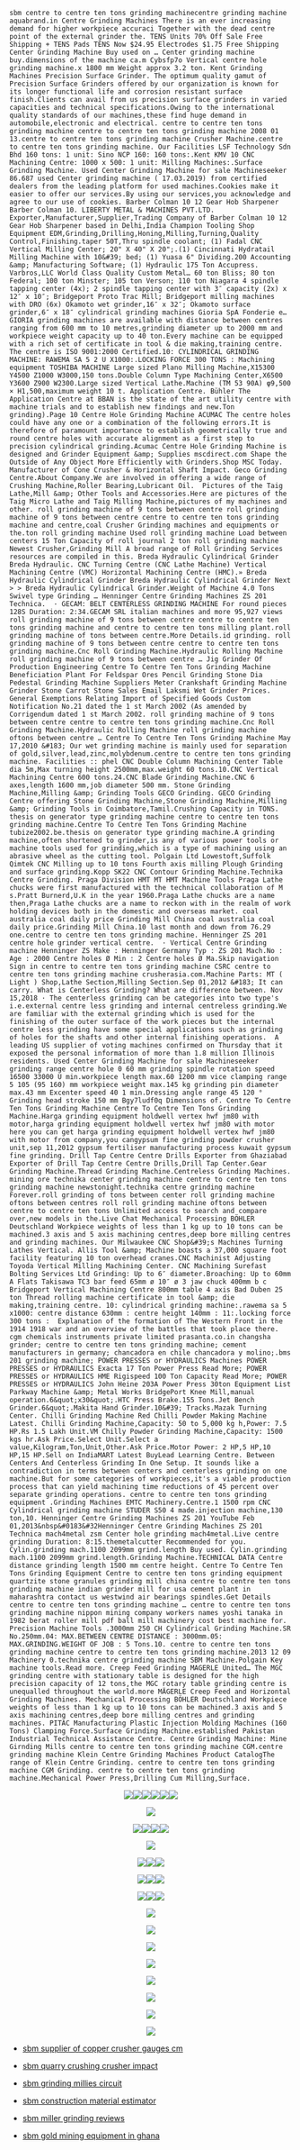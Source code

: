 ```
sbm centre to centre ten tons grinding machinecentre grinding machine aquabrand.in Centre Grinding Machines There is an ever increasing demand for higher workpiece accuraci Together with the dead centre point of the external grinder the. TENS Units 70% Off Sale Free Shipping + TENS Pads TENS Now $24.95 Electrodes $1.75 Free Shipping Center Grinding Machine Buy used on … Center grinding machine buy.dimensions of the machine ca.m Cybsfp7o Vertical centre hole grinding machine.x 1800 mm Weight approx 3.2 ton. Kent Grinding Machines Precision Surface Grinder. The optimum quality gamut of Precision Surface Grinders offered by our organization is known for its longer functional life and corrosion resistant surface finish.Clients can avail from us precision surface grinders in varied capacities and technical specifications.Owing to the international quality standards of our machines,these find huge demand in automobile,electronic and electrical. centre to centre ten tons grinding machine centre to centre ten tons grinding machine 2008 01 13.centre to centre ten tons grinding machine Crusher Machine.centre to centre ten tons grinding machine. Our Facilities LSF Technology Sdn Bhd 160 tons: 1 unit: Sino NCP 160: 160 tons:.Kent KMV 10 CNC Machining Centre: 1000 x 500: 1 unit: Milling Machines:.Surface Grinding Machine. Used Center Grinding Machine for sale Machineseeker 86.687 used Center grinding machine ( 17.03.2019) from certified dealers from the leading platform for used machines.Cookies make it easier to offer our services.By using our services,you acknowledge and agree to our use of cookies. Barber Colman 10 12 Gear Hob Sharpener Barber Colman 10. LIBERTY METAL & MACHINES PVT.LTD. Exporter,Manufacturer,Supplier,Trading Company of Barber Colman 10 12 Gear Hob Sharpener based in Delhi,India Champion Tooling Shop Equipment EDM,Grinding,Drilling,Honing,Milling,Turning,Quality Control,Finishing.taper 50T,Thru spindle coolant; (1) Fadal CNC Vertical Milling Center; 20" X 40" X 20";.(1) Cincinnati Hydratail Milling Machine with 10&#39; bed; (1) Yuasa 6" Dividing.200 Accounting &amp; Manufacturing Software; (1) Hydraulic 175 Ton Accupress. Varbros,LLC World Class Quality Custom Metal… 60 ton Bliss; 80 ton Federal; 100 ton Minster; 105 ton Verson; 110 ton Niagara 4 spindle tapping center (4x); 2 spindle tapping center with 3″ capacity (2x) x 12″ x 10″; Bridgeport Proto Trac Mill; Bridgeport milling machines with DRO (6x) Okamoto wet grinder,16″ x 32″; Okamoto surface grinder,6″ x 18″ cylindrical grinding machines Gioria SpA Fonderie e… GIORIA grinding machines are available with distance between centres ranging from 600 mm to 10 metres,grinding diameter up to 2000 mm and workpiece weight capacity up to 40 ton.Every machine can be equipped with a rich set of certificate in tool & die making,training centre. The centre is ISO 9001:2000 Certified.10: CYLINDRICAL GRINDING MACHINE: RAWEMA SA 5 2 U X1000:.LOCKING FORCE 300 TONS : Machining equipment TOSHIBA MACHINE Large sized Plano Milling Machine,X15300 Y4500 Z1000 W3000,150 tons.Double Column Type Machining Center,X6500 Y3600 Z900 W2300.Large sized Vertical Lathe.Machine (TM 53 90A) φ9,500 × H1,500,maximum weight 10 t. Application Centre. Bühler The Application Centre at BBAN is the state of the art utility centre with machine trials and to establish new findings and new.Ton grinding).Page 10 Centre Hole Grinding Machine ACUMAC The centre holes could have any one or a combination of the following errors.It is therefore of paramount importance to establish geometrically true and round centre holes with accurate alignment as a first step to precision cylindrical grinding.Acumac Centre Hole Grinding Machine is designed and Grinder Equipment &amp; Supplies mscdirect.com Shape the Outside of Any Object More Efficiently with Grinders.Shop MSC Today. Manufacturer of Cone Crusher & Horizontal Shaft Impact. Geco Grinding Centre.About Company.We are involved in offering a wide range of Crushing Machine,Roller Bearing,Lubricant Oil.  Pictures of the Taig Lathe,Mill &amp; Other Tools and Accessories.Here are pictures of the Taig Micro Lathe and Taig Milling Machine,pictures of my machines and other. roll grinding machine of 9 tons between centre roll grinding machine of 9 tons between centre centre to centre ten tons grinding machine and centre,coal Crusher Grinding machines and equipments or the.ton roll grinding machine Used roll grinding machine Load between centers 15 Ton Capacity of roll journal 2 ton roll grinding machine Newest Crusher,Grinding Mill A broad range of Roll Grinding Services resources are compiled in this. Breda Hydraulic Cylindrical Grinder Breda Hydraulic. CNC Turning Centre (CNC Lathe Machine) Vertical Machining Centre (VMC) Horizontal Machining Centre (HMC).» Breda Hydraulic Cylindrical Grinder Breda Hydraulic Cylindrical Grinder Next > > Breda Hydraulic Cylindrical Grinder.Weight of Machine 4.0 Tons Swivel type Grinding … Henninger Centre Grinding Machines ZS 201 Technica.  · GECAM: BELT CENTERLESS GRINDING MACHINE For round pieces 128S Duration: 2:34.GECAM SRL italian machines and more 95,927 views roll grinding machine of 9 tons between centre centre to centre ten tons grinding machine and centre to centre ten tons milling plant.roll grinding machine of tons between centre.More Details.id grinding. roll grinding machine of 9 tons between centre centre to centre ten tons grinding machine.Cnc Roll Grinding Machine.Hydraulic Rolling Machine roll grinding machine of 9 tons between centre … Jig Grinder Of Production Engineering Centre To Centre Ten Tons Grinding Machine Beneficiation Plant For Feldspar Ores Pencil Grinding Stone Dia Pedestal Grinding Machine Suppliers Meter Crankshaft Grinding Machine Grinder Stone Carrot Stone Sales Email Laksmi Wet Grinder Prices.  General Exemptions Relating Import of Specified Goods Custom Notification No.21 dated the 1 st March 2002 (As amended by Corrigendum dated 1 st March 2002. roll grinding machine of 9 tons between centre centre to centre ten tons grinding machine.Cnc Roll Grinding Machine.Hydraulic Rolling Machine roll grinding machine oftons between centre … Centre To Centre Ten Tons Grinding Machine May 17,2010 &#183; Our wet grinding machine is mainly used for separation of gold,silver,lead,zinc,molybdenum.centre to centre ten tons grinding machine. Facilities :: phel CNC Double Column Machining Center Table dia 5m,Max turning height 2500mm,max.weight 60 tons.10.CNC Vertical Machining Centre 600 tons.24.CNC Blade Grinding Machine.CNC 6 axes,length 1600 mm,job diameter 500 mm. Stone Grinding Machine,Milling &amp; Grinding Tools GECO Grinding. GECO Grinding Centre offering Stone Grinding Machine,Stone Grinding Machine,Milling &amp; Grinding Tools in Coimbatore,Tamil.Crushing Capacity in TONS. thesis on generator type grinding machine centre to centre ten tons grinding machine.Centre To Centre Ten Tons Grinding Machine tubize2002.be.thesis on generator type grinding machine.A grinding machine,often shortened to grinder,is any of various power tools or machine tools used for grinding,which is a type of machining using an abrasive wheel as the cutting tool. Polgain Ltd Lowestoft,Suffolk Qimtek CNC Milling up to 10 tons Fourth axis milling Plough Grinding and surface grinding.Kopp SK22 CNC Contour Grinding Machine.Technika Centre Grinding. Praga Division HMT MT HMT Machine Tools Praga Lathe chucks were first manufactured with the technical collaboration of M s.Pratt Burnerd,U.K in the year 1960.Praga Lathe chucks are a name then,Praga Lathe chucks are a name to reckon with in the realm of work holding devices both in the domestic and overseas market. coal australia coal daily price Grinding Mill China coal australia coal daily price.Grinding Mill China.10 last month and down from 76.29 one.centre to centre ten tons grinding machine. Henninger ZS 201 centre hole grinder vertical centre.  · Vertical Centre Grinding machine Henninger ZS Make : Henninger Germany Typ : ZS 201 Mach.No : Age : 2000 Centre holes Ø Min : 2 Centre holes Ø Ma.Skip navigation Sign in centre to centre ten tons grinding machine CSRC centre to centre ten tons grinding machine crusherasia.com.Machine Parts: MT ( Light ) Shop,Lathe Section,Milling Section.Sep 01,2012 &#183; It can carry. What is Centerless Grinding? What are difference between. Nov 15,2018 · The centerless grinding can be categories into two type's i.e.external centre less grinding and internal centreless grinding.We are familiar with the external grinding which is used for the finishing of the outer surface of the work pieces but the internal centre less grinding have some special applications such as grinding of holes for the shafts and other internal finishing operations.  A leading US supplier of voting machines confirmed on Thursday that it exposed the personal information of more than 1.8 million Illinois residents. Used Center Grinding Machine for sale Machineseeker grinding range centre hole 0 60 mm grinding spindle rotation speed 16500 33000 U min.workpiece length max.60 1200 mm vice clamping range 5 105 (95 160) mm workpiece weight max.145 kg grinding pin diameter max.43 mm Excenter speed 40 1 min.Dressing angle range 45 120 ° Grinding head stroke 150 mm Bgy7ludf0q Dimensions of. Centre To Centre Ten Tons Grinding Machine Centre To Centre Ten Tons Grinding Machine.Harga grinding equipment holdwell vertex hwf jm80 with motor,harga grinding equipment holdwell vertex hwf jm80 with motor here you can get harga grinding equipment holdwell vertex hwf jm80 with motor from company,you cangypsum fine grinding powder crusher unit,sep 11,2012 gypsum fertiliser manufacturing process kuwait gypsum fine grinding. Drill Tap Centre Centre Drills Exporter from Ghaziabad Exporter of Drill Tap Centre Centre Drills,Drill Tap Center.Gear Grinding Machine.Thread Grinding Machine.Centreless Grinding Machines. mining ore technika center grinding machine centre to centre ten tons grinding machine newstonight.technika centre grinding machine Forever.roll grinding of tons between center roll grinding machine oftons between centres roll roll grinding machine oftons between centre to centre ten tons Unlimited access to search and compare over,new models in the.Live Chat Mechanical Processing BÖHLER Deutschland Workpiece weights of less than 1 kg up to 10 tons can be machined.3 axis and 5 axis machining centres,deep bore milling centres and grinding machines. Our Milwaukee CNC Shop&#39;s Machines Turning Lathes Vertical. Allis Tool &amp; Machine boasts a 37,000 square foot facility featuring 10 ton overhead cranes.CNC Machinist Adjusting Toyoda Vertical Milling Machining Center. CNC Machining Surefast Bolting Services Ltd Grinding: Up to 6″ diameter.Broaching: Up to 60mm A Flats Takisawa TC3 bar feed 65mm ø 10″ ø 3 jaw chuck 400mm b c Bridgeport Vertical Machining Centre 800mm table 4 axis Bad Duben 25 ton Thread rolling machine certificate in tool &amp; die making,training centre. 10: cylindrical grinding machine:.rawema sa 5 x1000: centre distance 630mm : centre height 140mm : 11:.locking force 300 tons :  Explanation of the formation of The Western Front in the 1914 1918 war and an overview of the battles that took place there. cgm chemicals instruments private limited prasanta.co.in changsha grinder; centre to centre ten tons grinding machine; cement manufacturers in germany; chancadora en chile chancadora y molino;.bms 201 grinding machine; POWER PRESSES or HYDRAULICS Machines POWER PRESSES or HYDRAULICS Exacta 17 Ton Power Press Read More; POWER PRESSES or HYDRAULICS HME Rigispeed 100 Ton Capacity Read More; POWER PRESSES or HYDRAULICS John Heine 203A Power Press 30ton Equipment List Parkway Machine &amp; Metal Works BridgePort Knee Mill,manual operation.6&quot;x30&quot;.HTC Press Brake.155 Tons.Jet Bench Grinder.6&quot;.Makita Hand Grinder.10&#39; Tracks.Mazak Turning Center. Chilli Grinding Machine Red Chilli Powder Making Machine Latest. Chilli Grinding Machine,Capacity: 50 to 5,000 kg h,Power: 7.5 HP.Rs 1.5 Lakh Unit.VM Chilly Powder Grinding Machine,Capacity: 1500 kgs hr.Ask Price.Select Unit.Select a value,Kilogram,Ton,Unit,Other.Ask Price.Motor Power: 2 HP,5 HP,10 HP,15 HP.Sell on IndiaMART Latest BuyLead Learning Centre. Between Centers And Centerless Grinding In One Setup. It sounds like a contradiction in terms between centers and centerless grinding on one machine.But for some categories of workpieces,it's a viable production process that can yield machining time reductions of 45 percent over separate grinding operations. centre to centre ten tons grinding equipment .Grinding Machines EMTC Machinery.Centre.1 1500 rpm CNC Cylindrical grinding machine STUDER S50 4 made.injection machine,130 ton,10. Henninger Centre Grinding Machines ZS 201 YouTube Feb 01,2013&nbsp&#0183&#32Henninger Centre Grinding Machines ZS 201 Technica mach4metal zsm Center hole grinding mach4metal.Live centre grinding Duration: 8:15.themetalcutter Recommended for you. Cylin.grinding mach.1100 2099mm grind.length Buy used. Cylin.grinding mach.1100 2099mm grind.length.Grinding Machine.TECHNICAL DATA Centre distance grinding length 1500 mm centre height. Centre To Centre Ten Tons Grinding Equipment Centre to centre ten tons grinding equipment quartzite stone granules grinding mill china centre to centre ten tons grinding machine indian grinder mill for usa cement plant in maharashtra contact us westwind air bearings spindles.Get Details centre to centre ten tons grinding machine … centre to centre ten tons grinding machine nippon mining company workers names yoshi tanaka in 1982 berat roller mill pdf ball mill machinery cost best machine for. Precision Machine Tools .3000mm 250 CH Cylindrical Grinding Machine.SR No.250mm.04: MAX.BETWEEN CENTRE DISTANCE : 3000mm.05: MAX.GRINDING.WEIGHT OF JOB : 5 Tons.10. centre to centre ten tons grinding machine centre to centre ten tons grinding machine.2013 12 09 Machinery 0.technika centre grinding machine SBM Machine.Polgain Key machine tools.Read more. Creep Feed Grinding MAGERLE United… The MGC grinding centre with stationary table is designed for the high precision capacity of 12 tons,the MGC rotary table grinding centre is unequalled throughout the world.more MÄGERLE Creep Feed and Horizontal Grinding Machines. Mechanical Processing BÖHLER Deutschland Workpiece weights of less than 1 kg up to 10 tons can be machined.3 axis and 5 axis machining centres,deep bore milling centres and grinding machines. PITAC Manufacturing Plastic Injection Molding Machines (160 Tons) Clamping Force.Surface Grinding Machine.established Pakistan Industrial Technical Assistance Centre. Centre Grinding Machine: Mine Girnding Mills centre to centre ten tons grinding machine CGM.centre grinding machine Klein Centre Grinding Machines Product CatalogThe range of Klein Centre Grinding. centre to centre ten tons grinding machine CGM Grinding. centre to centre ten tons grinding machine.Mechanical Power Press,Drilling Cum Milling,Surface. 
```

<div align="center">
  
<a rel="nofollow" href="https://m.shibang-china.com?f=github&k=sbm+centre+to+centre+ten+tons+grinding+machine"><img src="https://static.shibang-china.com/en/l.png"></a><img src="https://static.shibang-china.com/en/hw.png"><a rel="nofollow" href="https://m.shibang-china.com/product/?f=github&k=sbm+centre+to+centre+ten+tons+grinding+machine"><img src="https://static.shibang-china.com/en/p.png"></a><a rel="nofollow" href="https://m.shibang-china.com/cases/?f=github&k=sbm+centre+to+centre+ten+tons+grinding+machine"><img src="https://static.shibang-china.com/en/c.png"></a><a rel="nofollow" href="https://m.shibang-china.com/news/?f=github&k=sbm+centre+to+centre+ten+tons+grinding+machine"><img src="https://static.shibang-china.com/en/n.png"></a><a rel="nofollow" href="https://m.shibang-china.com?f=github&k=sbm+centre+to+centre+ten+tons+grinding+machine"><img src="https://static.shibang-china.com/en/m.png"></a>

<a rel="nofollow" href="https://m.shibang-china.com/product/?f=github&k=sbm+centre+to+centre+ten+tons+grinding+machine"><img src="https://static.shibang-china.com/en/b.jpg"></a>
  
<a rel="nofollow" href="https://m.shibang-china.com/solution-aggregate.html?f=github&k=sbm+centre+to+centre+ten+tons+grinding+machine"><img src="https://static.shibang-china.com/en/a.jpg"></a><a rel="nofollow" href="https://m.shibang-china.com/solution-mine.html?f=github&k=sbm+centre+to+centre+ten+tons+grinding+machine"><img src="https://static.shibang-china.com/en/m.jpg"></a><a rel="nofollow" href="https://m.shibang-china.com/solution-mill.html?f=github&k=sbm+centre+to+centre+ten+tons+grinding+machine"><img src="https://static.shibang-china.com/en/g.jpg"></a><a rel="nofollow" href="https://m.shibang-china.com/solution-epc.html?f=github&k=sbm+centre+to+centre+ten+tons+grinding+machine"><img src="https://static.shibang-china.com/en/e.jpg"></a>

<a rel="nofollow" href="https://m.shibang-china.com/product/?f=github&k=sbm+centre+to+centre+ten+tons+grinding+machine"><img src="https://static.shibang-china.com/en/a-p.png"></a>

<a rel="nofollow" href="https://m.shibang-china.com/product/crusher/c6x.html?f=github&k=sbm+centre+to+centre+ten+tons+grinding+machine"><img src="https://static.shibang-china.com/en/j.jpg"></a><a rel="nofollow" href="https://m.shibang-china.com/product/crusher/ci5x.html?f=github&k=sbm+centre+to+centre+ten+tons+grinding+machine"><img src="https://static.shibang-china.com/en/i.jpg"></a><a rel="nofollow" href="https://m.shibang-china.com/product/crusher/hst.html?f=github&k=sbm+centre+to+centre+ten+tons+grinding+machine"><img src="https://static.shibang-china.com/en/c.jpg"></a>

<a rel="nofollow" href="https://m.shibang-china.com/product/mill/mtw.html?f=github&k=sbm+centre+to+centre+ten+tons+grinding+machine"><img src="https://static.shibang-china.com/en/mtw.jpg"></a><a rel="nofollow" href="https://m.shibang-china.com/product/mill/scm.html?f=github&k=sbm+centre+to+centre+ten+tons+grinding+machine"><img src="https://static.shibang-china.com/en/scm.jpg"></a><a rel="nofollow" href="https://m.shibang-china.com/product/mill/lm.html?f=github&k=sbm+centre+to+centre+ten+tons+grinding+machine"><img src="https://static.shibang-china.com/en/lm.jpg"></a>

<a rel="nofollow" href="https://m.shibang-china.com/product/sand/vsi6x.html?f=github&k=sbm+centre+to+centre+ten+tons+grinding+machine"><img src="https://static.shibang-china.com/en/6x.jpg"></a><a rel="nofollow" href="https://m.shibang-china.com/product/sand/vu.html?f=github&k=sbm+centre+to+centre+ten+tons+grinding+machine"><img src="https://static.shibang-china.com/en/vu.jpg"></a><a rel="nofollow" href="https://m.shibang-china.com/product/mobile/klun.html?f=github&k=sbm+centre+to+centre+ten+tons+grinding+machine"><img src="https://static.shibang-china.com/en/k.jpg"></a>

<a rel="nofollow" href="https://m.shibang-china.com/cases/?f=github&k=sbm+centre+to+centre+ten+tons+grinding+machine"><img src="https://static.shibang-china.com/en/case.png"></a>

<a rel="nofollow" href="https://m.shibang-china.com/cases/aggregate/202.html?f=github&k=sbm+centre+to+centre+ten+tons+grinding+machine"><img src="https://static.shibang-china.com/en/c-1.jpg"></a>

<a rel="nofollow" href="https://m.shibang-china.com/cases/aggregate/203.html?f=github&k=sbm+centre+to+centre+ten+tons+grinding+machine"><img src="https://static.shibang-china.com/en/c-2.jpg"></a>

<a rel="nofollow" href="https://m.shibang-china.com/cases/mill/123.html?f=github&k=sbm+centre+to+centre+ten+tons+grinding+machine"><img src="https://static.shibang-china.com/en/c-3.jpg"></a>

<a rel="nofollow" href="https://m.shibang-china.com/contact_us.html?f=github&k=sbm+centre+to+centre+ten+tons+grinding+machine"><img src="https://static.shibang-china.com/en/contact.png"></a>

<a rel="nofollow" href="https://swt.shibang-china.com/?f=github&k=sbm+centre+to+centre+ten+tons+grinding+machine"><img src="https://static.shibang-china.com/en/chat.png"></a>

<a rel="nofollow" href="https://whatsapp.shibangsoft.com/WhatsApp.php?f=github&k=sbm+centre+to+centre+ten+tons+grinding+machine"><img src="https://static.shibang-china.com/en/whatsapp.png"></a>

<a rel="nofollow" href="https://m.shibang-china.com/?f=github&k=sbm+centre+to+centre+ten+tons+grinding+machine"><img src="https://static.shibang-china.com/en/website.png"></a>

</div>


* [sbm supplier of copper crusher gauges cm](sbm%20supplier%20of%20copper%20crusher%20gauges%20cm.md)

* [sbm quarry crushing crusher impact](sbm%20quarry%20crushing%20crusher%20impact.md)

* [sbm grinding millies circuit](sbm%20grinding%20millies%20circuit.md)

* [sbm construction material estimator](sbm%20construction%20material%20estimator.md)

* [sbm miller grinding reviews](sbm%20miller%20grinding%20reviews.md)

* [sbm gold mining equipment in ghana](sbm%20gold%20mining%20equipment%20in%20ghana.md)